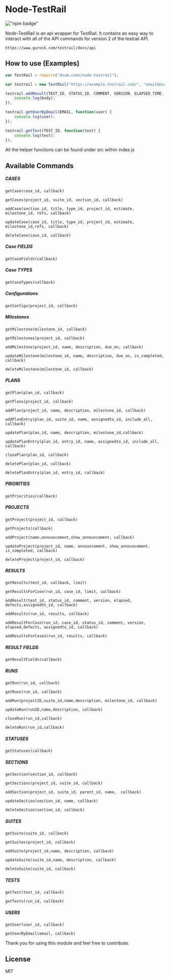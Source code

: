 Node-TestRail
=========


!["npm badge"](https://nodei.co/npm/@sum.cumo/node-testrail.png)

Node-TestRail is an api wrapper for TestRail. It contains an easy way to interact with all of the API commands for version 2 of the testrail API.

    https://www.gurock.com/testrail/docs/api

How to use (Examples)
----
```javascript
var TestRail = require("@sum.cumo/node-testrail");

var testrail = new TestRail("https://example.testrail.com/", "email@example.com", "password");

testrail.addResult(TEST_ID, STATUS_ID, COMMENT, VERSION, ELAPSED_TIME, DEFECTS, ASSIGNEDTO_ID, function(body) {
    console.log(body);
});

testrail.getUserByEmail(EMAIL, function(user) {
    console.log(user);
});

testrail.getTest(TEST_ID, function(test) {
    console.log(test);
});
```

All the helper functions can be found under src within index.js

Available Commands
----

##### CASES


	getCase(case_id, callback)

	getCases(project_id, suite_id, section_id, callback)

	addCase(section_id, title, type_id, project_id, estimate, milestone_id, refs, callback)

	updateCase(case_id, title, type_id, project_id, estimate, milestone_id,refs, callback)

	deleteCase(case_id, callback)

##### Case FIELDS

	getCaseFields(callback)

##### Case TYPES

	getCaseTypes(callback)

##### Configurations

	getConfigs(project_id, callback)

##### Milestones

	getMilestone(milestone_id, callback)

	getMilestones(project_id, callback)

	addMilestone(project_id, name, description, due_on, callback)

	updateMilestone(milestone_id, name, description, due_on, is_completed, callback)

	deleteMilestone(milestone_id, callback)

##### PLANS

	getPlan(plan_id, callback)

	getPlans(project_id, callback)

	addPlan(project_id, name, description, milestone_id, callback)

	addPlanEntry(plan_id, suite_id, name, assignedto_id, include_all, callback)

	updatePlan(plan_id, name, description, milestone_id,callback)

	updatePlanEntry(plan_id, entry_id, name, assignedto_id, include_all, callback)

	closePlan(plan_id, callback)

	deletePlan(plan_id, callback)

	deletePlanEntry(plan_id, entry_id, callback)


##### PRIORITIES

	getPriorities(callback)

##### PROJECTS

	getProject(project_id, callback)

	getProjects(callback)

	addProject(name,announcement,show_announcement, callback)

	updateProject(project_id, name, announcement, show_announcement, is_completed, callback)

	deleteProject(project_id, callback)

##### RESULTS

	getResults(test_id, callback, limit)

	getResultsForCase(run_id, case_id, limit, callback)

	addResult(test_id, status_id, comment, version, elapsed, defects,assignedto_id, callback)

	addResults(run_id, results, callback)

	addResultForCase(run_id, case_id, status_id, comment, version, elapsed,defects, assignedto_id, callback)

	addResultsForCases(run_id, results, callback)

##### RESULT FIELDS

	getResultFields(callback)

##### RUNS

	getRun(run_id, callback)

	getRuns(run_id, callback)

	addRun(projectID,suite_id,name,description, milestone_id, callback)

	updateRun(runID,name,description, callback)

	closeRun(run_id,callback)

	deleteRun(run_id,callback)

##### STATUSES

	getStatuses(callback)

##### SECTIONS

	getSection(section_id, callback)

	getSections(project_id, suite_id, callback)

	addSection(project_id, suite_id, parent_id, name,  callback)

	updateSection(section_id, name, callback)

	deleteSection(section_id, callback)


##### SUITES

	getSuite(suite_id, callback)

	getSuites(project_id, callback)

	addSuite(project_id,name, description, callback)

	updateSuite(suite_id,name, description, callback)

	deleteSuite(suite_id, callback)

##### TESTS

	getTest(test_id, callback)

	getTests(run_id, callback)

##### USERS

	getUser(user_id, callback)

	getUserByEmail(email, callback)



Thank you for using this module and feel free to contribute.

License
----

MIT
